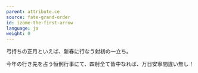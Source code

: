 ```yaml
---
parent: attribute.ce
source: fate-grand-order
id: izome-the-first-arrow
language: ja
weight: 0
---
```


弓持ちの正月といえば、新春に行なう射初の一立ち。

今年の行き先を占う恒例行事にて、四射全て皆中なれば、万日安寧間違い無し！
